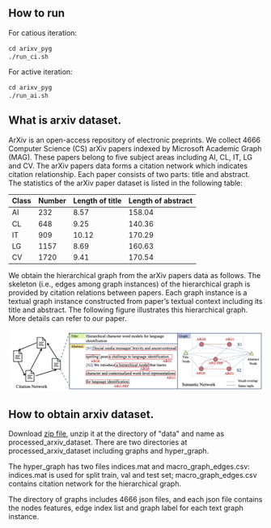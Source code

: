 ## How to run
For catious iteration:
```
cd arixv_pyg
./run_ci.sh
```
For active iteration:
```
cd arixv_pyg
./run_ai.sh
```

## What is arxiv dataset.
ArXiv is an open-access repository of electronic preprints. We collect 4666 Computer Science (CS) arXiv papers indexed by Microsoft Academic Graph (MAG). These papers belong to five subject areas including AI, CL, IT, LG and CV. The arXiv papers data forms a citation network which indicates citation relationship. Each paper consists of two parts: title and abstract. The statistics of the arXiv paper dataset is listed in the following table:

|Class|Number|Length of title|Length of abstract|
|-----|------|---------------|------------------|
|AI|232|8.57|158.04|
|CL|648|9.25|140.36|
|IT|909|10.12|170.29|
|LG|1157|8.69|160.63|
|CV|1720|9.41|170.54|


We obtain the hierarchical graph from the arXiv papers data as follows. The skeleton (i.e., edges among graph instances) of the hierarchical graph is provided by citation relations between papers. Each graph instance is a textual graph instance constructed from paper’s textual context including its title and abstract. The following figure illustrates this hierarchical graph. More details can refer to our paper.


![avatar](https://github.com/kochsnow/SEAL_MASTER/blob/main/release_code/arxiv_pyg/text_hg.png?raw=true)

## How to obtain arxiv dataset.
Download [zip file](), unzip it at the directory of "data" and name as processed_arxiv_dataset.
There are two directories at processed_arxiv_dataset including graphs and hyper_graph.

The hyper_graph has two files indices.mat and macro_graph_edges.csv: indices.mat is used for split train, val and test set;
macro_graph_edges.csv contains citation network for the hierarchical graph.

The directory of graphs includes 4666 json files, and each json file contains the nodes features, edge index list and graph label for each text graph instance.
